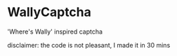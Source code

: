 # WallyCaptcha

'Where's Wally' inspired captcha

disclaimer: the code is not pleasant, I made it in 30 mins
